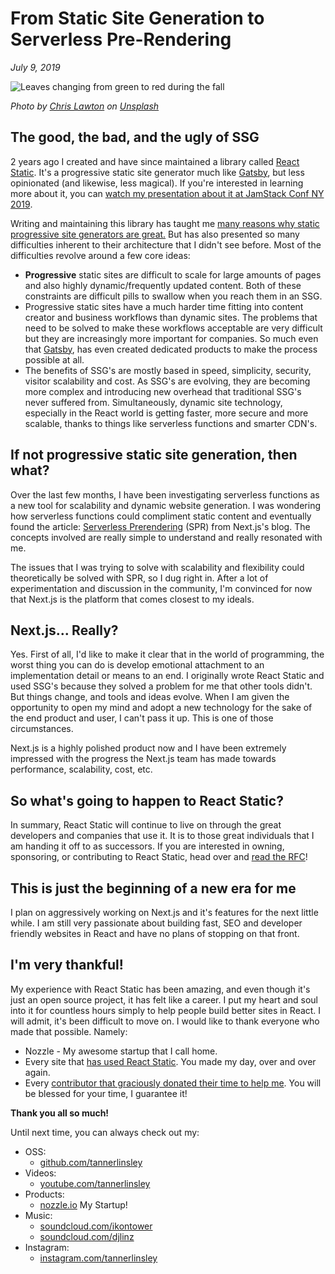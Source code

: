# From Static Site Generation to Serverless Pre-Rendering

_July 9, 2019_

![Leaves changing from green to red during the fall](https://images.unsplash.com/photo-1477414348463-c0eb7f1359b6?ixlib=rb-1.2.1&ixid=eyJhcHBfaWQiOjEyMDd9&auto=format&fit=crop&w=4050&q=80)

_Photo by [Chris Lawton](https://unsplash.com/@chrislawton?utm_source=unsplash&utm_medium=referral&utm_content=creditCopyText) on [Unsplash](https://unsplash.com/search/photos/change?utm_source=unsplash&utm_medium=referral&utm_content=creditCopyText)_

## The good, the bad, and the ugly of SSG

2 years ago I created and have since maintained a library called [React Static](https://react-static.js.org). It's a progressive static site generator much like [Gatsby](https://www.gatsbyjs.com/), but less opinionated (and likewise, less magical). If you're interested in learning more about it, you can [watch my presentation about it at JamStack Conf NY 2019](https://www.youtube.com/watch?v=zYHEAcMLjhs).

Writing and maintaining this library has taught me [many reasons why static progressive site generators are great.](https://www.youtube.com/watch?v=zYHEAcMLjhs) But has also presented so many difficulties inherent to their architecture that I didn't see before. Most of the difficulties revolve around a few core ideas:

- **Progressive** static sites are difficult to scale for large amounts of pages and also highly dynamic/frequently updated content. Both of these constraints are difficult pills to swallow when you reach them in an SSG.
- Progressive static sites have a much harder time fitting into content creator and business workflows than dynamic sites. The problems that need to be solved to make these workflows acceptable are very difficult but they are increasingly more important for companies. So much even that [Gatsby](https://www.gatsbyjs.org/blog/2018-07-17-announcing-gatsby-preview/), has even created dedicated products to make the process possible at all.
- The benefits of SSG's are mostly based in speed, simplicity, security, visitor scalability and cost. As SSG's are evolving, they are becoming more complex and introducing new overhead that traditional SSG's never suffered from. Simultaneously, dynamic site technology, especially in the React world is getting faster, more secure and more scalable, thanks to things like serverless functions and smarter CDN's.

## If not progressive static site generation, then what?

Over the last few months, I have been investigating serverless functions as a new tool for scalability and dynamic website generation. I was wondering how serverless functions could compliment static content and eventually found the article: [Serverless Prerendering](https://zeit.co/blog/serverless-pre-rendering) (SPR) from Next.js's blog. The concepts involved are really simple to understand and really resonated with me.

The issues that I was trying to solve with scalability and flexibility could theoretically be solved with SPR, so I dug right in. After a lot of experimentation and discussion in the community, I'm convinced for now that Next.js is the platform that comes closest to my ideals.

## Next.js... Really?

Yes. First of all, I'd like to make it clear that in the world of programming, the worst thing you can do is develop emotional attachment to an implementation detail or means to an end. I originally wrote React Static and used SSG's because they solved a problem for me that other tools didn't. But things change, and tools and ideas evolve. When I am given the opportunity to open my mind and adopt a new technology for the sake of the end product and user, I can't pass it up. This is one of those circumstances.

Next.js is a highly polished product now and I have been extremely impressed with the progress the Next.js team has made towards performance, scalability, cost, etc.

## So what's going to happen to React Static?

In summary, React Static will continue to live on through the great developers and companies that use it. It is to those great individuals that I am handing it off to as successors. If you are interested in owning, sponsoring, or contributing to React Static, head over and [read the RFC](https://github.com/nozzle/react-static/issues/1259)!

## This is just the beginning of a new era for me

I plan on aggressively working on Next.js and it's features for the next little while. I am still very passionate about building fast, SEO and developer friendly websites in React and have no plans of stopping on that front.

## I'm very thankful!

My experience with React Static has been amazing, and even though it's just an open source project, it has felt like a career. I put my heart and soul into it for countless hours simply to help people build better sites in React. I will admit, it's been difficult to move on. I would like to thank everyone who made that possible. Namely:

- Nozzle - My awesome startup that I call home.
- Every site that [has used React Static](https://github.com/nozzle/react-static/tree/master/#sites-built-with-react-static). You made my day, over and over again.
- Every [contributor that graciously donated their time to help me](https://github.com/nozzle/react-static/graphs/contributors). You will be blessed for your time, I guarantee it!

**Thank you all so much!**

Until next time, you can always check out my:

- OSS:
  - [github.com/tannerlinsley](http://github.com/tannerlinsley)
- Videos:
  - [youtube.com/tannerlinsley](http://youtube.com/tannerlinsley)
- Products:
  - [nozzle.io](http://nozzle.io) My Startup!
- Music:
  - [soundcloud.com/ikontower](http://soundcloud.com/ikontower)
  - [soundcloud.com/djlinz](http://soundcloud.com/djlinz)
- Instagram:
  - [instagram.com/tannerlinsley](http://instagram.com/tannerlinsley)
